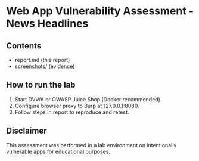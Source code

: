 # Web App Vulnerability Assessment - News Headlines

## Contents
- report.md (this report)
- screenshots/ (evidence)

## How to run the lab
1. Start DVWA or OWASP Juice Shop (Docker recommended).
2. Configure browser proxy to Burp at 127.0.0.1:8080.
3. Follow steps in report to reproduce and retest.

## Disclaimer
This assessment was performed in a lab environment on intentionally vulnerable apps for educational purposes.
